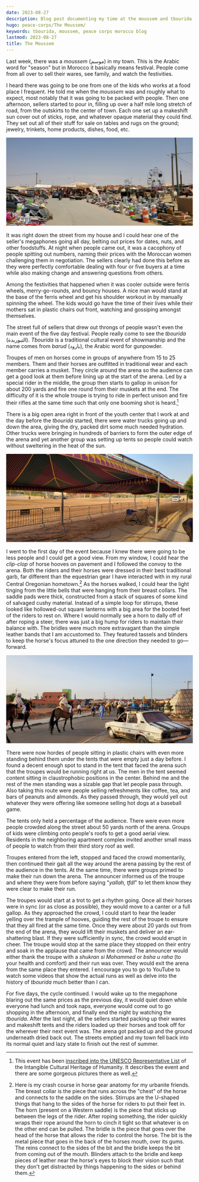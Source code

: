 ```yaml
---
date: 2023-08-27
description: Blog post documenting my time at the moussem and tbourida, a traditional Moroccan cultural event.
hugo: peace-corps/The Moussem/
keywords: tbourida, moussem, peace corps morocco blog
lastmod: 2023-08-27
title: The Moussem
---
```


Last week, there was a *moussem* (موسم) in my town. This is the Arabic word for "season" but in Morocco it basically means festival. People come from all over to sell their wares, see family, and watch the festivities.

I heard there was going to be one from one of the kids who works at a food place I frequent. He told me when the *moussem* was and roughly what to expect, most notably that it was going to be packed with people. Then one afternoon, sellers started to pour in, filling up over a half mile long stretch of road, from the outskirts to the center of town. Each one set up a makeshift sun cover out of sticks, rope, and whatever opaque material they could find. They set out all of their stuff for sale on tables and rugs on the ground; jewelry, trinkets, home products, dishes, food, etc.

![for_sale.webp](for_sale.webp)

It was right down the street from my house and I could hear one of the seller's megaphones going all day, belting out prices for dates, nuts, and other foodstuffs. At night when people came out, it was a cacophony of people spitting out numbers, naming their prices with the Moroccan women challenging them in negotiation. The sellers clearly had done this before as they were perfectly comfortable dealing with four or five buyers at a time while also making change and answering questions from others.

Among the festivities that happened when it was cooler outside were ferris wheels, merry-go-rounds, and bouncy houses. A nice man would stand at the base of the ferris wheel and get his shoulder workout in by manually spinning the wheel. The kids would go have the time of their lives while their mothers sat in plastic chairs out front, watching and gossiping amongst themselves.

The street full of sellers that drew out throngs of people wasn't even the main event of the five day festival. People really come to see the *tbourida* (التبوريدة). *Tbourida* is a traditional cultural event of showmanship and the name comes from *barud* (بارود), the Arabic word for gunpowder.

Troupes of men on horses come in groups of anywhere from 15 to 25 members. Them and their horses are outfitted in traditional wear and each member carries a musket. They circle around the arena so the audience can get a good look at them before lining up at the start of the arena. Led by a special rider in the middle, the group then starts to gallop in unison for about 200 yards and fire one round from their muskets at the end. The difficulty of it is the whole troupe is trying to ride in perfect unison and fire their rifles at the same time such that only one booming shot is heard.[^1]

There is a big open area right in front of the youth center that I work at and the day before the *tbourida* started, there were water trucks going up and down the area, giving the dry, packed dirt some much needed hydration. Other trucks were bringing in hundreds of barriers to form the outer edge of the arena and yet another group was setting up tents so people could watch without sweltering in the heat of the sun.

![empty.webp](empty.webp)

I went to the first day of the event because I knew there were going to be less people and I could get a good view. From my window, I could hear the *clip-clop* of horse hooves on pavement and I followed the convoy to the arena. Both the riders and their horses were dressed in their best traditional garb, far different than the equestrian gear I have interacted with in my rural Central Oregonian hometown.[^2] As the horses walked, I could hear the light tinging from the little bells that were hanging from their breast collars. The saddle pads were thick, constructed from a stack of squares of some kind of salvaged cushy material. Instead of a simple loop for stirrups, these looked like hollowed-out square lanterns with a big area for the booted feet of the riders to rest on. Where I would normally see a horn to dally off of after roping a steer, there was just a big hump for riders to maintain their balance with. The bridles were much more extravagant than the simple leather bands that I am accustomed to. They featured tassels and blinders to keep the horse's focus attuned to the one direction they needed to go—forward.

![convoy.webp](convoy.webp)

There were now hordes of people sitting in plastic chairs with even more standing behind them under the tents that were empty just a day before. I found a decent enough spot to stand in the tent that faced the arena such that the troupes would be running right at us. The men in the tent seemed content sitting in claustrophobic positions in the center. Behind me and the rest of the men standing was a sizable gap that let people pass through. Also taking this route were people selling refreshments like coffee, tea, and bars of peanuts and almonds. As they passed through, they would yell out whatever they were offering like someone selling hot dogs at a baseball game.

The tents only held a percentage of the audience. There were even more people crowded along the street about 50 yards north of the arena. Groups of kids were climbing onto people's roofs to get a good aerial view. Residents in the neighboring apartment complex invited another small mass of people to watch from their third story roof as well.

Troupes entered from the left, stopped and faced the crowd momentarily, then continued their gait all the way around the arena passing by the rest of the audience in the tents. At the same time, there were groups primed to make their run down the arena. The announcer informed us of the troupe and where they were from before saying "*yallah, tfdl*" to let them know they were clear to make their run.

The troupes would start at a trot to get a rhythm going. Once all their horses were in sync (or as close as possible), they would move to a canter or a full gallop. As they approached the crowd, I could start to hear the leader yelling over the trample of hooves, guiding the rest of the troupe to ensure that they all fired at the same time. Once they were about 20 yards out from the end of the arena, they would lift their muskets and deliver an ear-shattering blast. If they were sufficiently in sync, the crowd would erupt in cheer. The troupe would stop at the same place they stopped on their entry and soak in the applause that came from the crowd. The announcer would either thank the troupe with a *shukran si Mohammed* or *bsha u raha* (to your health and comfort) and their run was over. They would exit the arena from the same place they entered. I encourage you to go to YouTube to watch some videos that show the actual runs as well as delve into the history of *tbourida* much better than I can.

For five days, the cycle continued. I would wake up to the megaphone blaring out the same prices as the previous day, it would quiet down while everyone had lunch and took naps, everyone would come out to go shopping in the afternoon, and finally end the night by watching the *tbourida*. After the last night, all the sellers started packing up their wares and makeshift tents and the riders loaded up their horses and took off for the wherever their next event was. The arena got packed up and the ground underneath dried back out. The streets emptied and my town fell back into its normal quiet and lazy state to finish out the rest of summer.

[^1]: This event has been [inscribed into the UNESCO Representative List](https://ich.unesco.org/en/RL/tbourida-01483) of the Intangible Cultural Heritage of Humanity. It describes the event and there are some gorgeous pictures there as well.

[^2]: Here is my crash course in horse gear anatomy for my urbanite friends. The breast collar is the piece that runs across the "chest" of the horse and connects to the saddle on the sides. Stirrups are the U-shaped things that hang to the sides of the horse for riders to put their feet in. The horn (present on a Western saddle) is the piece that sticks up between the legs of the rider. After roping something, the rider quickly wraps their rope around the horn to cinch it tight so that whatever is on the other end can be pulled. The bridle is the piece that goes over the head of the horse that allows the rider to control the horse. The bit is the metal piece that goes in the back of the horses mouth, over its gums. The reins connect to the sides of the bit and the bridle keeps the bit from coming out of the mouth. Blinders attach to the bridle and keep pieces of leather near the horse's eyes to block their vision such that they don't get distracted by things happening to the sides or behind them.
